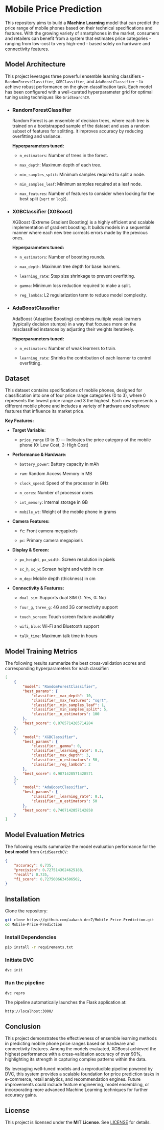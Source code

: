 # Mobile Price Prediction

This repository aims to build a **Machine Learning** model that can predict the price range of mobile phones based on their technical specifications and features. With the growing variety of smartphones in the market, consumers and retailers can benefit from a system that estimates price categories - ranging from low-cost to very high-end - based solely on hardware and connectivity features.

## Model Architecture

This project leverages three powerful ensemble learning classifiers - `RandomForestClassifier`, `XGBClassifier`, and `AdaBoostClassifier` - to achieve robust performance on the given classification task. Each model has been configured with a well-curated hyperparameter grid for optimal tuning using techniques like `GridSearchCV`.

- ### RandomForestClassifier

    Random Forest is an ensemble of decision trees, where each tree is trained on a bootstrapped sample of the dataset and uses a random subset of features for splitting. It improves accuracy by reducing overfitting and variance.

    **Hyperparameters tuned:**

  - `n_estimators`: Number of trees in the forest.

  - `max_depth`: Maximum depth of each tree.

  - `min_samples_split`: Minimum samples required to split a node.

  - `min_samples_leaf`: Minimum samples required at a leaf node.

  - `max_features`: Number of features to consider when looking for the best split (`sqrt` or `log2`).

- ### XGBClassifier (XGBoost)

    XGBoost (Extreme Gradient Boosting) is a highly efficient and scalable implementation of gradient boosting. It builds models in a sequential manner where each new tree corrects errors made by the previous ones.

    **Hyperparameters tuned:**

  - `n_estimators`: Number of boosting rounds.

  - `max_depth`: Maximum tree depth for base learners.

  - `learning_rate`: Step size shrinkage to prevent overfitting.

  - `gamma`: Minimum loss reduction required to make a split.

  - `reg_lambda`: L2 regularization term to reduce model complexity.

- ### AdaBoostClassifier

    AdaBoost (Adaptive Boosting) combines multiple weak learners (typically decision stumps) in a way that focuses more on the misclassified instances by adjusting their weights iteratively.

    **Hyperparameters tuned:**

  - `n_estimators`: Number of weak learners to train.

  - `learning_rate`: Shrinks the contribution of each learner to control overfitting.

## Dataset

This dataset contains specifications of mobile phones, designed for classification into one of four price range categories (0 to 3), where 0 represents the lowest price range and 3 the highest. Each row represents a different mobile phone and includes a variety of hardware and software features that influence its market price.

**Key Features:**

- **Target Variable:**

  - `price_range` (0 to 3) — Indicates the price category of the mobile phone (0: Low Cost, 3: High Cost)

- **Performance & Hardware:**

  - `battery_power`: Battery capacity in mAh

  - `ram`: Random Access Memory in MB

  - `clock_speed`: Speed of the processor in GHz

  - `n_cores`: Number of processor cores

  - `int_memory`: Internal storage in GB

  - `mobile_wt`: Weight of the mobile phone in grams

- **Camera Features:**

  - `fc`: Front camera megapixels

  - `pc`: Primary camera megapixels

- **Display & Screen:**

  - `px_height`, `px_width`: Screen resolution in pixels

  - `sc_h`, `sc_w`: Screen height and width in cm

  - `m_dep`: Mobile depth (thickness) in cm

- **Connectivity & Features:**

  - `dual_sim`: Supports dual SIM (1: Yes, 0: No)

  - `four_g`, `three_g`: 4G and 3G connectivity support

  - `touch_screen`: Touch screen feature availability

  - `wifi`, `blue`: Wi-Fi and Bluetooth support

  - `talk_time`: Maximum talk time in hours

## Model Training Metrics

The following results summarize the best cross-validation scores and corresponding hyperparameters for each classifier:

```json
[
    {
        "model": "RandomForestClassifier",
        "best_params": {
            "classifier__max_depth": 10,
            "classifier__max_features": "sqrt",
            "classifier__min_samples_leaf": 1,
            "classifier__min_samples_split": 5,
            "classifier__n_estimators": 100
        },
        "best_score": 0.8785714285714284
    },
    {
        "model": "XGBClassifier",
        "best_params": {
            "classifier__gamma": 0,
            "classifier__learning_rate": 0.3,
            "classifier__max_depth": 3,
            "classifier__n_estimators": 50,
            "classifier__reg_lambda": 2
        },
        "best_score": 0.9071428571428571
    },
    {
        "model": "AdaBoostClassifier",
        "best_params": {
            "classifier__learning_rate": 0.1,
            "classifier__n_estimators": 50
        },
        "best_score": 0.7407142857142858
    }
]
```

## Model Evaluation Metrics

The following results summarize the model evaluation performance for the **best model** from `GridSearchCV`:

```json
{
    "accuracy": 0.735,
    "precision": 0.7275143624625188,
    "recall": 0.735,
    "f1_score": 0.7275006634506502,
}
```

## Installation

Clone the repository:

```sh
git clone https://github.com/aakash-dec7/Mobile-Price-Prediction.git
cd Mobile-Price-Prediction
```

### Install Dependencies

```sh
pip install -r requirements.txt
```

### Initiate DVC

```sh
dvc init
```

### Run the pipeline

```sh
dvc repro
```

The pipeline automatically launches the Flask application at:

```text
http://localhost:3000/
```

## Conclusion

This project demonstrates the effectiveness of ensemble learning methods in predicting mobile phone price ranges based on hardware and connectivity features. Among the models evaluated, XGBoost achieved the highest performance with a cross-validation accuracy of over 90%, highlighting its strength in capturing complex patterns within the data.

By leveraging well-tuned models and a reproducible pipeline powered by DVC, this system provides a scalable foundation for price prediction tasks in e-commerce, retail analytics, and recommendation engines. Future improvements could include feature engineering, model ensembling, or incorporating more advanced Machine Learning techniques for further accuracy gains.

## License

This project is licensed under the **MIT License**. See [LICENSE](LICENSE) for details.
